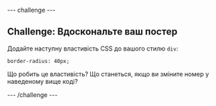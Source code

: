 \--- challenge \---

## Challenge: Вдоскональте ваш постер

Додайте наступну властивість CSS до вашого стилю `div`:

    border-radius: 40px;
    

Що робить це властивість? Що станеться, якщо ви зміните номер у наведеному вище коді?

\--- /challenge \---